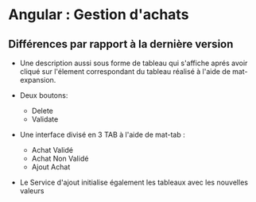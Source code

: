 # Angular : Gestion d'achats


## Différences  par rapport à la dernière version 

-  Une description aussi sous forme de tableau qui s'affiche aprés avoir cliqué sur l'élement correspondant du tableau réalisé à l'aide de mat-expansion.

- Deux boutons:
	- Delete
	- Validate

- Une interface divisé en 3 TAB à l'aide de mat-tab : 
	- Achat Validé
	- Achat Non Validé
	- Ajout Achat 

- Le Service d'ajout initialise également les tableaux avec les nouvelles valeurs

